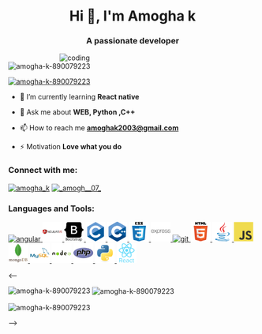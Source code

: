 <h1 align="center">Hi 👋, I'm Amogha k</h1>
<h3 align="center">A passionate developer</h3>
<img align="right" alt="coding" width="400" src="https://camo.githubusercontent.com/72f11b0a4f464d653b9883d7906c51e339c3412093a8ba8906ee1149ac705677/68747470733a2f2f63646e2e73686f706966792e636f6d2f732f66696c65732f312f303537382f333639362f313939372f742f392f6173736574732f6c6f6669626f792e6769663f763d313033343631373635323137383935383335303531363830373032323739">

<p align="left"> <img src="https://komarev.com/ghpvc/?username=amogha-k-890079223&label=Profile%20views&color=0e75b6&style=flat" alt="amogha-k-890079223" /> </p>

<p align="left"> <a href="https://github.com/ryo-ma/github-profile-trophy"><img src="https://github-profile-trophy.vercel.app/?username=amogha-k-890079223" alt="amogha-k-890079223" /></a> </p>

- 🌱 I’m currently learning **React native**

- 💬 Ask me about **WEB, Python ,C++**

- 📫 How to reach me **amoghak2003@gmail.com**

- ⚡ Motivation **Love what you do**

<h3 align="left">Connect with me:</h3>
<p align="left">
<a href="https://twitter.com/amogha_k" target="blank"><img align="center" src="https://raw.githubusercontent.com/rahuldkjain/github-profile-readme-generator/master/src/images/icons/Social/twitter.svg" alt="amogha_k" height="30" width="40" /></a>
<a href="https://instagram.com/_amogh__07_" target="blank"><img align="center" src="https://raw.githubusercontent.com/rahuldkjain/github-profile-readme-generator/master/src/images/icons/Social/instagram.svg" alt="_amogh__07_" height="30" width="40" /></a>
</p>

<h3 align="left">Languages and Tools:</h3>
<p align="left"> <a href="https://angular.io" target="_blank" rel="noreferrer"> <img src="https://angular.io/assets/images/logos/angular/angular.svg" alt="angular" width="40" height="40"/> </a> <a href="https://angular.io" target="_blank" rel="noreferrer"> <img src="https://raw.githubusercontent.com/devicons/devicon/master/icons/angularjs/angularjs-original-wordmark.svg" alt="angularjs" width="40" height="40"/> </a> <a href="https://getbootstrap.com" target="_blank" rel="noreferrer"> <img src="https://raw.githubusercontent.com/devicons/devicon/master/icons/bootstrap/bootstrap-plain-wordmark.svg" alt="bootstrap" width="40" height="40"/> </a> <a href="https://www.cprogramming.com/" target="_blank" rel="noreferrer"> <img src="https://raw.githubusercontent.com/devicons/devicon/master/icons/c/c-original.svg" alt="c" width="40" height="40"/> </a> <a href="https://www.w3schools.com/cpp/" target="_blank" rel="noreferrer"> <img src="https://raw.githubusercontent.com/devicons/devicon/master/icons/cplusplus/cplusplus-original.svg" alt="cplusplus" width="40" height="40"/> </a> <a href="https://www.w3schools.com/css/" target="_blank" rel="noreferrer"> <img src="https://raw.githubusercontent.com/devicons/devicon/master/icons/css3/css3-original-wordmark.svg" alt="css3" width="40" height="40"/> </a> <a href="https://expressjs.com" target="_blank" rel="noreferrer"> <img src="https://raw.githubusercontent.com/devicons/devicon/master/icons/express/express-original-wordmark.svg" alt="express" width="40" height="40"/> </a> <a href="https://git-scm.com/" target="_blank" rel="noreferrer"> <img src="https://www.vectorlogo.zone/logos/git-scm/git-scm-icon.svg" alt="git" width="40" height="40"/> </a> <a href="https://www.w3.org/html/" target="_blank" rel="noreferrer"> <img src="https://raw.githubusercontent.com/devicons/devicon/master/icons/html5/html5-original-wordmark.svg" alt="html5" width="40" height="40"/> </a> <a href="https://www.java.com" target="_blank" rel="noreferrer"> <img src="https://raw.githubusercontent.com/devicons/devicon/master/icons/java/java-original.svg" alt="java" width="40" height="40"/> </a> <a href="https://developer.mozilla.org/en-US/docs/Web/JavaScript" target="_blank" rel="noreferrer"> <img src="https://raw.githubusercontent.com/devicons/devicon/master/icons/javascript/javascript-original.svg" alt="javascript" width="40" height="40"/> </a> <a href="https://www.mongodb.com/" target="_blank" rel="noreferrer"> <img src="https://raw.githubusercontent.com/devicons/devicon/master/icons/mongodb/mongodb-original-wordmark.svg" alt="mongodb" width="40" height="40"/> </a> <a href="https://www.mysql.com/" target="_blank" rel="noreferrer"> <img src="https://raw.githubusercontent.com/devicons/devicon/master/icons/mysql/mysql-original-wordmark.svg" alt="mysql" width="40" height="40"/> </a> <a href="https://nodejs.org" target="_blank" rel="noreferrer"> <img src="https://raw.githubusercontent.com/devicons/devicon/master/icons/nodejs/nodejs-original-wordmark.svg" alt="nodejs" width="40" height="40"/> </a> <a href="https://www.php.net" target="_blank" rel="noreferrer"> <img src="https://raw.githubusercontent.com/devicons/devicon/master/icons/php/php-original.svg" alt="php" width="40" height="40"/> </a> <a href="https://www.python.org" target="_blank" rel="noreferrer"> <img src="https://raw.githubusercontent.com/devicons/devicon/master/icons/python/python-original.svg" alt="python" width="40" height="40"/> </a> <a href="https://reactjs.org/" target="_blank" rel="noreferrer"> <img src="https://raw.githubusercontent.com/devicons/devicon/master/icons/react/react-original-wordmark.svg" alt="react" width="40" height="40"/> </a> </p>

<-- <p><img align="left" src="https://github-readme-stats.vercel.app/api/top-langs?username=amogha-k-890079223&show_icons=true&locale=en&layout=compact" alt="amogha-k-890079223" /></p>

<p>&nbsp;<img align="center" src="https://github-readme-stats.vercel.app/api?username=amogha-k-890079223&show_icons=true&locale=en" alt="amogha-k-890079223" /></p>

<p><img align="center" src="https://github-readme-streak-stats.herokuapp.com/?user=amogha-k-890079223&" alt="amogha-k-890079223" /></p> -->

